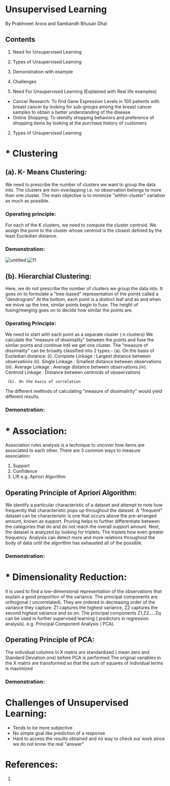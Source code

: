 # Unsupervised Learning
By Prabhneet Arora and Sambandh Bhusan Dhal

## Contents
1. Need for Unsupervised Learning
2. Types of Unsupervised Learning
3. Demonstration with example
4. Challenges 

1. Need For Unsupervised Learning (Explained with Real life examples)
* Cancer Research: To find Gene Expression Levels in 100 patients with breast cancer by looking for sub-groups among the breast cancer 
samples to obtain a better understanding of the disease
* Online Shopping: To identify shopping behaviors and preference of shopping items by looking at the purchase history of customers

2. Types of Unsupervised Learning
# * Clustering
## (a). K- Means Clustering:
We need to prescribe the number of clusters we want to group the data into.
The clusters are non-overlapping i.e. no observation belongs to more than one cluster.
The main objective is to minimize "within-cluster" variation as much as possible.

### Operating principle:
For each of the K clusters, we need to compute the cluster centroid.
We assign the point to the cluster whose centroid is the closest defined by the least Eucledian distance.


### Demonstration:
![untitled](https://user-images.githubusercontent.com/31993201/48085702-a4397700-e1c0-11e8-865d-350cff5dd64b.png)
![11](https://user-images.githubusercontent.com/31993201/48086022-6b4dd200-e1c1-11e8-88ac-340d7c125a0a.png)

## (b). Hierarchial Clustering:
Here, we do not prescribe the number of clusters we group the data into.
It goes on to formulate a "tree-based" representation of the points called a "dendrogram" 
At the bottom, each point is a distinct leaf and as and when we move up the tree, similar points begin to fuse. The height of fusing/merging goes 
on to decide how similar the points are.

### Operating Principle:
We need to start with each point as a separate cluster ( n clusters)
We calculate the "measure of dissimality" between the points and fuse the similar points and continue intil we get one cluster.
The "measure of dissimality" can be broadly classified into 2 types:-
     (a). On the basis of Eucledian distance:
         (i). Complete Linkage : Largest distance between observations
         (ii). Single Linkage : Smallest distance between observations
        (iii). Average Linkage : Average distance between observations
         (iv). Centroid Linkage : Distance between centroids of obseervations

     (b). On the basis of correlation

The different methods of calculating "measure of dissimalirity" would yield different results.

### Demonstration:

# * Association:
Association rules analysis is a technique to uncover how items are associated to each other.
There are 3 common ways to measure association:
1. Support
2. Confidence
3. Lift
e.g. Apriori Algorithm

## Operating Principle of Apriori Algorithm:
We identify a particular characteristic of a dataset and attempt to note how frequently that characteristic pops up throughout the dataset.
A "frequent" dataset can  be characteristic is one that occurs above the pre-arranged amount, known as support.
Pruning helps to further differentiate between the categories that do and do not reach the overall support amount.
Next, the dataset is analyzed by looking for triplets. The triplets how even greater frequency. Analysis can detect more and more relations
throughout the body of data until the algorithm has exhausted all of the possible.

### Demonstration:






# * Dimensionality Reduction:
It is used to find a low-dimensional representation of the observations that explain a good proportion of the variance.
The principal components are orthogonal ( uncorrelated).
They are ordered in decreasing order of the variance they capture: Z1 captures the highest variance, Z2 captures the second highest
variance and so on.
The principal components Z1,Z2.....Zq can be used in further supervised learning ( predictors in regression analysis).
e.g. Principal Component Analysis ( PCA).

## Operating Principle of PCA:
The individual columns in X matrix are standardized ( mean zero and Standard Deviation one) before PCA is performed
The original variables in the X matrix are transformed so that the sum of squares of individual terms is maximized

### Demonstration:







# Challenges of Unsupervised Learning:
* Tends to be more subjective
* No simple goal like prediction of a response
* Hard to access the results obtained and no way to check our work since we do not know the real "answer"

# References:
1.

